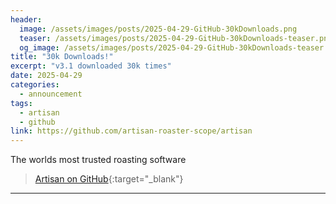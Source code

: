 ```yaml
---
header:
  image: /assets/images/posts/2025-04-29-GitHub-30kDownloads.png
  teaser: /assets/images/posts/2025-04-29-GitHub-30kDownloads-teaser.png
  og_image: /assets/images/posts/2025-04-29-GitHub-30kDownloads-teaser.png
title: "30k Downloads!"
excerpt: "v3.1 downloaded 30k times"
date: 2025-04-29
categories:
  - announcement
tags: 
  - artisan
  - github
link: https://github.com/artisan-roaster-scope/artisan
---
```


The worlds most trusted roasting software

> [Artisan on GitHub](https://github.com/artisan-roaster-scope/artisan){:target="_blank"}
---